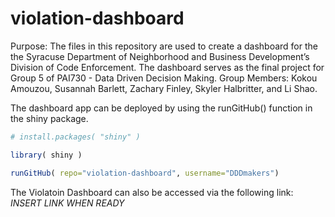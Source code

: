 # violation-dashboard
Purpose: The files in this repository are used to create a dashboard for the the Syracuse Department of Neighborhood and Business Development’s Division of Code Enforcement. The dashboard serves as the final project for Group 5 of PAI730 - Data Driven Decision Making.
Group Members: Kokou Amouzou, Susannah Barlett, Zachary Finley, Skyler Halbritter, and Li Shao.

The dashboard app can be deployed by using the runGitHub() function in the shiny package.

```r
# install.packages( "shiny" )

library( shiny )

runGitHub( repo="violation-dashboard", username="DDDmakers")

```
The Violatoin Dashboard can also be accessed via the following link: *INSERT LINK WHEN READY*
